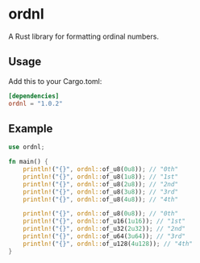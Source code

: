 # ordnl
A Rust library for formatting ordinal numbers.

## Usage

Add this to your Cargo.toml:
```toml
[dependencies]
ordnl = "1.0.2"
```

## Example
```rust
use ordnl;

fn main() {
    println!("{}", ordnl::of_u8(0u8)); // "0th"
    println!("{}", ordnl::of_u8(1u8)); // "1st"
    println!("{}", ordnl::of_u8(2u8)); // "2nd"
    println!("{}", ordnl::of_u8(3u8)); // "3rd"
    println!("{}", ordnl::of_u8(4u8)); // "4th"

    println!("{}", ordnl::of_u8(0u8)); // "0th"
    println!("{}", ordnl::of_u16(1u16)); // "1st"
    println!("{}", ordnl::of_u32(2u32)); // "2nd"
    println!("{}", ordnl::of_u64(3u64)); // "3rd"
    println!("{}", ordnl::of_u128(4u128)); // "4th"
}
```